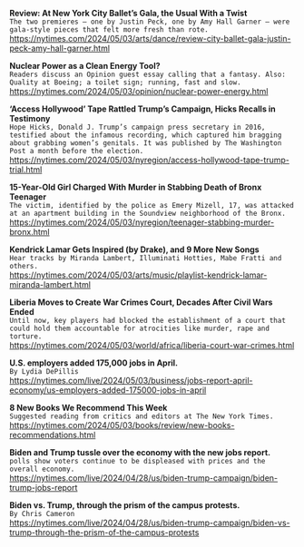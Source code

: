 **Review: At New York City Ballet’s Gala, the Usual With a Twist**\
`The two premieres — one by Justin Peck, one by Amy Hall Garner — were gala-style pieces that felt more fresh than rote.`\
https://nytimes.com/2024/05/03/arts/dance/review-city-ballet-gala-justin-peck-amy-hall-garner.html

**Nuclear Power as a Clean Energy Tool?**\
`Readers discuss an Opinion guest essay calling that a fantasy. Also: Quality at Boeing; a toilet sign; running, fast and slow.`\
https://nytimes.com/2024/05/03/opinion/nuclear-power-energy.html

**‘Access Hollywood’ Tape Rattled Trump’s Campaign, Hicks Recalls in Testimony**\
`Hope Hicks, Donald J. Trump’s campaign press secretary in 2016, testified about the infamous recording, which captured him bragging about grabbing women’s genitals. It was published by The Washington Post a month before the election.`\
https://nytimes.com/2024/05/03/nyregion/access-hollywood-tape-trump-trial.html

**15-Year-Old Girl Charged With Murder in Stabbing Death of Bronx Teenager**\
`The victim, identified by the police as Emery Mizell, 17, was attacked at an apartment building in the Soundview neighborhood of the Bronx.`\
https://nytimes.com/2024/05/03/nyregion/teenager-stabbing-murder-bronx.html

**Kendrick Lamar Gets Inspired (by Drake), and 9 More New Songs**\
`Hear tracks by Miranda Lambert, Illuminati Hotties, Mabe Fratti and others.`\
https://nytimes.com/2024/05/03/arts/music/playlist-kendrick-lamar-miranda-lambert.html

**Liberia Moves to Create War Crimes Court, Decades After Civil Wars Ended**\
`Until now, key players had blocked the establishment of a court that could hold them accountable for atrocities like murder, rape and torture.`\
https://nytimes.com/2024/05/03/world/africa/liberia-court-war-crimes.html

**U.S. employers added 175,000 jobs in April.**\
`By Lydia DePillis`\
https://nytimes.com/live/2024/05/03/business/jobs-report-april-economy/us-employers-added-175000-jobs-in-april

**8 New Books We Recommend This Week**\
`Suggested reading from critics and editors at The New York Times.`\
https://nytimes.com/2024/05/03/books/review/new-books-recommendations.html

**Biden and Trump tussle over the economy with the new jobs report.**\
`polls show voters continue to be displeased with prices and the overall economy.`\
https://nytimes.com/live/2024/04/28/us/biden-trump-campaign/biden-trump-jobs-report

**Biden vs. Trump, through the prism of the campus protests.**\
`By Chris Cameron`\
https://nytimes.com/live/2024/04/28/us/biden-trump-campaign/biden-vs-trump-through-the-prism-of-the-campus-protests

